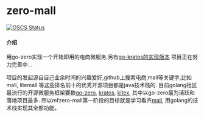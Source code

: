 # zero-mall
[![OSCS Status](https://www.oscs1024.com/platform/badge/zhaobu/mfzero-mall.svg?size=small)](https://www.oscs1024.com/project/zhaobu/mfzero-mall?ref=badge_small)
#### 介绍
用go-zero实现一个开箱即用的电商微服务,另有[go-kratos的实现版本](https://gitee.com/zhaobu/mfkratos-mall.git)
项目正在努力完善中...

项目的发起源自自己业余时间的兴趣爱好,github上搜索电商,mall等关键字,比如mall, litemall 等这些排名前十的优秀开源项目都是java技术栈的.
目前golang社区最流行的开源微服务框架要数[go-zero](https://github.com/zeromicro/go-zero), [kratos](https://github.com/go-kratos/kratos), [kitex](https://github.com/cloudwego/kitex),
 其中以go-zero最为活跃和落地项目最多. 所以mfzero-mall第一阶段的目标就是学习看齐[mall](https://github.com/macrozheng/mall), 用golang的技术栈实现其全部功能。
